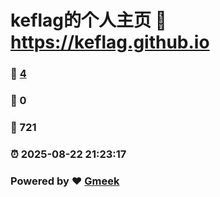 # keflag的个人主页 :link: https://keflag.github.io 
### :page_facing_up: [4](https://keflag.github.io/tag.html) 
### :speech_balloon: 0 
### :hibiscus: 721 
### :alarm_clock: 2025-08-22 21:23:17 
### Powered by :heart: [Gmeek](https://github.com/Meekdai/Gmeek)
